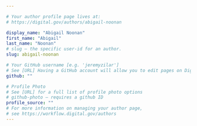 ```yaml
---

# Your author profile page lives at:
# https://digital.gov/authors/abigail-noonan

display_name: "Abigail Noonan"
first_name: "Abigail"
last_name: "Noonan"
# slug — the specific user-id for an author.
slug: abigail-noonan

# Your GitHub username [e.g. 'jeremyzilar']
# See [URL] Having a GitHub account will allow you to edit pages on DigitalGov. The image used in your GitHub account can also be used to populate your digital.gov profile photo.
github: ""

# Profile Photo
# See [URL] for a full list of profile photo options
# github-photo — requires a github ID
profile_source: ""
# For more information on managing your author page,
# see https://workflow.digital.gov/authors
---
```

